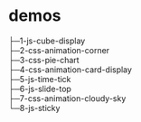 demos
=====
├─1-js-cube-display  
├─2-css-animation-corner  
├─3-css-pie-chart  
├─4-css-animation-card-display  
├─5-js-time-tick  
├─6-js-slide-top  
├─7-css-animation-cloudy-sky  
└─8-js-sticky  
